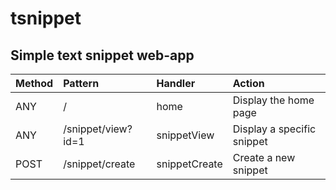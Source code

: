 # tsnippet
Simple text snippet web-app 
---

|Method|Pattern|Handler|Action|
|:---|:---|:---|:---|
|ANY|/|home|Display the home page|
|ANY|/snippet/view?id=1|snippetView|Display a specific snippet|
|POST|/snippet/create|snippetCreate|Create a new snippet|